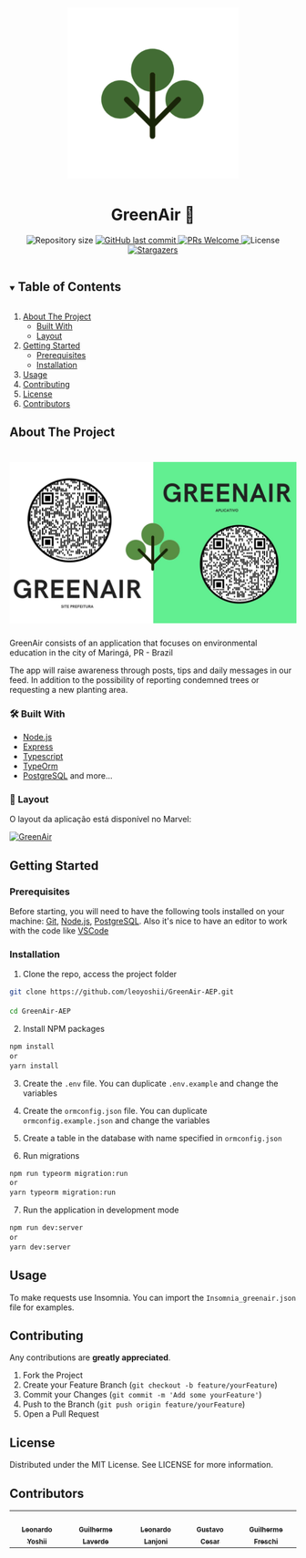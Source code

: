 <h1 align="center">
    <img alt="Green Air" title="Green Air" src="./assets/logo.png"  width='300px'/>
</h1>
<h1 align="center">GreenAir 🌳</h1>
<p align="center">
  <img alt="Repository size" src="https://img.shields.io/github/repo-size/leoyoshii/GreenAir-AEP-ADSIS5S-N-A">

  <a href="https://github.com/leoyoshii/GreenAir-AEP-ADSIS5S-N-A/commits/master">
    <img alt="GitHub last commit" src="https://img.shields.io/github/last-commit/leoyoshii/GreenAir-AEP-ADSIS5S-N-A">
  </a>
  <a href="http://makeapullrequest.com">
    <img src="https://img.shields.io/badge/progress-40%25-brightgreen.svg" alt="PRs Welcome">
  </a>
  <img alt="License" src="https://img.shields.io/badge/license-MIT-brightgreen">
   <a href="https://github.com/leoyoshii/GreenAir-AEP-ADSIS5S-N-A/stargazers">
    <img alt="Stargazers" src="https://img.shields.io/github/stars/leoyoshii/GreenAir-AEP-ADSIS5S-N-A?style=social">
  </a>
</p>

<details open="open">
  <summary><h2 style="display: inline-block">Table of Contents</h2></summary>
  <ol>
    <li>
      <a href="#about-the-project">About The Project</a>
      <ul>
        <li><a href="#🛠-built-with">Built With</a></li>
      </ul>
      <ul>
        <li><a href="#🎨-layout">Layout</a></li>
      </ul>
    </li>
    <li>
      <a href="#getting-started">Getting Started</a>
      <ul>
        <li><a href="#prerequisites">Prerequisites</a></li>
        <li><a href="#installation">Installation</a></li>
      </ul>
    </li>
    <li><a href="#usage">Usage</a></li>
    <li><a href="#contributing">Contributing</a></li>
    <li><a href="#license">License</a></li>
    <li><a href="#contributors">Contributors</a></li>
  </ol>
</details>

## About The Project

<h1 align="center">
    <img alt="Green Air" title="Green Air" src="./assets/EveryRun.jpg" />
</h1>

GreenAir consists of an application that focuses on environmental education in the city of Maringá, PR - Brazil

The app will raise awareness through posts, tips and daily messages in our feed. In addition to the possibility of reporting condemned trees or requesting a new planting area.

### 🛠 Built With

- [Node.js](https://nodejs.org/)
- [Express](https://expressjs.com/)
- [Typescript](https://www.typescriptlang.org/)
- [TypeOrm](https://typeorm.io/#/)
- [PostgreSQL](https://www.postgresql.org/)
  and more...

### 🎨 Layout

O layout da aplicação está disponível no Marvel:

<a href="https://marvelapp.com/prototype/gea0b50/screen/79895101">
  <img alt="GreenAir" src="https://img.shields.io/badge/Acessar%20Layout%20-Marvel-%2304D361">
</a>

## Getting Started

### Prerequisites

Before starting, you will need to have the following tools installed on your machine:
[Git](https://git-scm.com), [Node.js](https://nodejs.org/en/), [PostgreSQL](https://www.postgresql.org/).
Also it's nice to have an editor to work with the code like [VSCode](https://code.visualstudio.com/)

### Installation

1. Clone the repo, access the project folder

```bash
git clone https://github.com/leoyoshii/GreenAir-AEP.git

cd GreenAir-AEP
```

2. Install NPM packages

```bash
npm install
or
yarn install
```

3. Create the `.env` file. You can duplicate `.env.example` and change the variables

4. Create the `ormconfig.json` file. You can duplicate `ormconfig.example.json` and change the variables

5. Create a table in the database with name specified in `ormconfig.json`

6. Run migrations

```bash
npm run typeorm migration:run
or
yarn typeorm migration:run
```

7. Run the application in development mode

```bash
npm run dev:server
or
yarn dev:server
```

## Usage

To make requests use Insomnia. You can import the `Insomnia_greenair.json` file for examples.

## Contributing

Any contributions are **greatly appreciated**.

1. Fork the Project
2. Create your Feature Branch (`git checkout -b feature/yourFeature`)
3. Commit your Changes (`git commit -m 'Add some yourFeature'`)
4. Push to the Branch (`git push origin feature/yourFeature`)
5. Open a Pull Request

## License

Distributed under the MIT License. See LICENSE for more information.

## Contributors

<table>
  <tr>
    <td align="center"><a href="https://github.com/leoyoshii"><img src="https://avatars.githubusercontent.com/u/45272849?s=400&u=49f4f6b9caafdcc7c1c859a1511ae02859311afc&v=4" width="100px;" alt=""/><br /><sub><b>Leonardo Yoshii</b></sub></a><br /></td>
    <td align="center"><a href="https://github.com/GuilhermeLaverde"><img src="https://avatars.githubusercontent.com/u/39174865?v=4" width="100px;" alt=""/><br /><sub><b>Guilherme Laverde</b></sub></a><br /></td>
    <td align="center"><a href="https://github.com/lanjoni01"><img src="https://avatars.githubusercontent.com/u/61387555?v=4" width="100px;" alt=""/><br /><sub><b>Leonardo Lanjoni</b></sub></a><br /></td>
    <td align="center"><a href="https://github.com/gustavo-cesar"><img src="https://avatars.githubusercontent.com/u/62450024?v=4" width="100px;" alt=""/><br /><sub><b>Gustavo Cesar</b></sub></a><br /></td>
    <td align="center"><a href="https://github.com/Guilherme-Freschi"><img src="https://avatars.githubusercontent.com/u/50874403?v=4" width="100px;" alt=""/><br /><sub><b>Guilherme Freschi</b></sub></a><br /></td>
  </tr>
